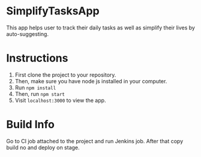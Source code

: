 # SimplifyTasksApp
This app helps user to track their daily tasks as well as simplify their lives by auto-suggesting.

# Instructions
1. First clone the project to your repository.
2. Then, make sure you have node js installed in your computer.
3. Run <code>npm install</code>
4. Then, run <code>npm start</code>
5. Visit <code>localhost:3000</code> to view the app.

# Build Info

Go to CI job attached to the project and run Jenkins job.
After that copy build no and deploy on stage.
